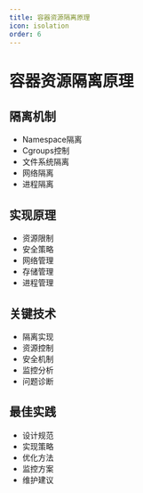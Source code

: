 ```yaml
---
title: 容器资源隔离原理
icon: isolation
order: 6
---
```


# 容器资源隔离原理

## 隔离机制
- Namespace隔离
- Cgroups控制
- 文件系统隔离
- 网络隔离
- 进程隔离

## 实现原理
- 资源限制
- 安全策略
- 网络管理
- 存储管理
- 进程管理

## 关键技术
- 隔离实现
- 资源控制
- 安全机制
- 监控分析
- 问题诊断

## 最佳实践
- 设计规范
- 实现策略
- 优化方法
- 监控方案
- 维护建议
